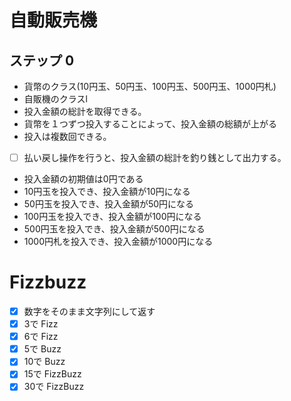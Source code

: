 # 自動販売機
## ステップ 0
- 貨幣のクラス(10円玉、50円玉、100円玉、500円玉、1000円札)
- 自販機のクラスl
- 投入金額の総計を取得できる。
- 貨幣を１つずつ投入することによって、投入金額の総額が上がる
- 投入は複数回できる。
- [ ] 払い戻し操作を行うと、投入金額の総計を釣り銭として出力する。

- 投入金額の初期値は0円である
- 10円玉を投入でき、投入金額が10円になる
- 50円玉を投入でき、投入金額が50円になる
- 100円玉を投入でき、投入金額が100円になる
- 500円玉を投入でき、投入金額が500円になる
- 1000円札を投入でき、投入金額が1000円になる



# Fizzbuzz
* [x] 数字をそのまま文字列にして返す
* [x] 3で Fizz
* [x] 6で Fizz
* [x] 5で Buzz
* [x] 10で Buzz
* [x] 15で FizzBuzz
* [x] 30で FizzBuzz
